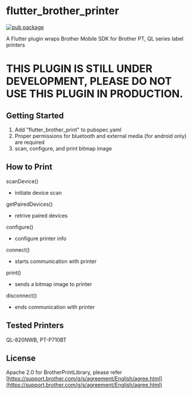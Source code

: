 # flutter_brother_printer

[![pub package](https://img.shields.io/pub/v/flutter_brother_printer.svg)](https://pub.dev/packages/flutter_brother_printer)

A Flutter plugin wraps Brother Mobile SDK for Brother PT, QL series label printers 

THIS PLUGIN IS STILL UNDER DEVELOPMENT, PLEASE DO NOT USE THIS PLUGIN IN PRODUCTION.
====================================================================================

## Getting Started

1. Add "flutter_brother_print" to pubspec.yaml
2. Proper permissions for bluetooth and external media (for android only) are required
3. scan, configure, and print bitmap image

## How to Print

scanDevice()
- initiate device scan

getPairedDevices()
- retrive paired devices 

configure()
- configure printer info

connect()
- starts communication with printer

print()
- sends a bitmap image to printer 

disconnect()
- ends communication with printer

## Tested Printers

QL-820NWB, PT-P710BT

## License

Apache 2.0
for BrotherPrintLibrary, please refer [https://support.brother.com/g/s/agreement/English/agree.html](https://support.brother.com/g/s/agreement/English/agree.html)
